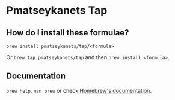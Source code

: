 # Pmatseykanets Tap

## How do I install these formulae?

`brew install pmatseykanets/tap/<formula>`

Or `brew tap pmatseykanets/tap` and then `brew install <formula>`.

## Documentation

`brew help`, `man brew` or check [Homebrew's documentation](https://docs.brew.sh).
